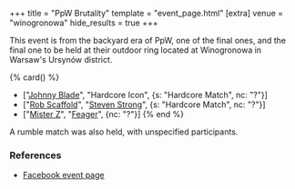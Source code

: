+++
title = "PpW Brutality"
template = "event_page.html"
[extra]
venue = "winogronowa"
hide_results = true
+++

This event is from the backyard era of PpW, one of the final ones, and the final one to be held at their outdoor ring located at Winogronowa in Warsaw's Ursynów district.


{% card() %}
- ["[Johnny Blade](@/w/johnny-blade.md)", "Hardcore Icon", {s: "Hardcore Match", nc: "?"}]
- ["[Rob Scaffold](@/w/rob-scaffold.md)", "[Steven Strong](@/w/biesiad.md)", {s: "Hardcore
      Match", nc: "?"}]
- ["[Mister Z](@/w/mister-z.md)", "[Feager](@/w/feager.md)", {nc: "?"}]
{% end %}

A rumble match was also held, with unspecified participants.

### References

* [Facebook event page](https://m.facebook.com/events/winogronowa-17/ppw-brutality-2017/191171424704522/)

